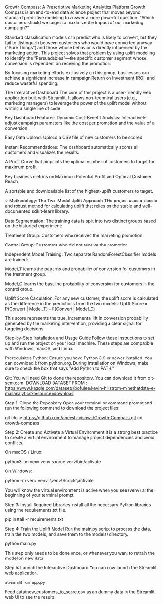 Growth Compass: A Prescriptive Marketing Analytics Platform
Growth Compass is an end-to-end data science project that moves beyond standard predictive modeling to answer a more powerful question: "Which customers should we target to maximize the impact of our marketing campaign?"

Standard classification models can predict who is likely to convert, but they fail to distinguish between customers who would have converted anyway ("Sure Things") and those whose behavior is directly influenced by the marketing action. This project solves that problem by using uplift modeling to identify the "Persuadables"—the specific customer segment whose conversion is dependent on receiving the promotion.

By focusing marketing efforts exclusively on this group, businesses can achieve a significant increase in campaign Return on Investment (ROI) and reduce wasteful spending.

The Interactive Dashboard
The core of this project is a user-friendly web application built with Streamlit. It allows non-technical users (e.g., marketing managers) to leverage the power of the uplift model without writing a single line of code.

Key Dashboard Features:
Dynamic Cost-Benefit Analysis: Interactively adjust campaign parameters like the cost per promotion and the value of a conversion.

Easy Data Upload: Upload a CSV file of new customers to be scored.

Instant Recommendations: The dashboard automatically scores all customers and visualizes the results:

A Profit Curve that pinpoints the optimal number of customers to target for maximum profit.

Key business metrics on Maximum Potential Profit and Optimal Customer Reach.

A sortable and downloadable list of the highest-uplift customers to target.

💡 Methodology: The Two-Model Uplift Approach
This project uses a classic and robust method for calculating uplift that relies on the stable and well-documented scikit-learn library.

Data Segmentation: The training data is split into two distinct groups based on the historical experiment:

Treatment Group: Customers who received the marketing promotion.

Control Group: Customers who did not receive the promotion.

Independent Model Training: Two separate RandomForestClassifier models are trained:

Model_T learns the patterns and probability of conversion for customers in the treatment group.

Model_C learns the baseline probability of conversion for customers in the control group.

Uplift Score Calculation: For any new customer, the uplift score is calculated as the difference in the predictions from the two models:
Uplift Score = P(Convert | Model_T) - P(Convert | Model_C)

This score represents the true, incremental lift in conversion probability generated by the marketing intervention, providing a clear signal for targeting decisions.

Step-by-Step Installation and Usage Guide
Follow these instructions to set up and run the project on your local machine. These steps are compatible with Windows, macOS, and Linux.

Prerequisites
Python: Ensure you have Python 3.9 or newer installed. You can download it from python.org. During installation on Windows, make sure to check the box that says "Add Python to PATH."

Git: You will need Git to clone the repository. You can download it from git-scm.com.
DOWNLOAD DATASET FROM : https://www.kaggle.com/datasets/bofulee/kevin-hillstrom-minethatdata-e-mailanalytics?resource=download

Step 1: Clone the Repository
Open your terminal or command prompt and run the following command to download the project files:

git clone https://github.com/aneesh-vishwa/Growth-Compass.git
cd growth-compass


Step 2: Create and Activate a Virtual Environment
It is a strong best practice to create a virtual environment to manage project dependencies and avoid conflicts.

On macOS / Linux:

python3 -m venv venv
source venv/bin/activate

On Windows:

python -m venv venv
.\venv\Scripts\activate

You will know the virtual environment is active when you see (venv) at the beginning of your terminal prompt.

Step 3: Install Required Libraries
Install all the necessary Python libraries using the requirements.txt file.

pip install -r requirements.txt

Step 4: Train the Uplift Model
Run the main.py script to process the data, train the two models, and save them to the models/ directory.

python main.py

This step only needs to be done once, or whenever you want to retrain the model on new data.

Step 5: Launch the Interactive Dashboard
You can now launch the Streamlit web application.

streamlit run app.py


Feed data\new_customers_to_score.csv as an dummy data in the Streamlit web UI to see the results